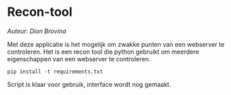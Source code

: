 # Recon-tool
*Auteur: Dion Brovina*

Met deze applicatie is het mogelijk om zwakke punten van een webserver te controleren. Het is een recon tool die python gebruikt om meerdere eigenschappen van een webserver te controleren.

    pip install -t requirements.txt

Script is klaar voor gebruik, interface wordt nog gemaakt.